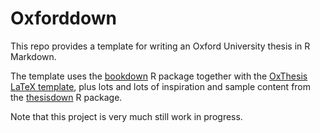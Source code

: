 # Oxforddown

This repo provides a template for writing an Oxford University thesis in R Markdown.

The template uses the [bookdown](https://bookdown.org) R package together with the [OxThesis LaTeX template](https://github.com/mcmanigle/OxThesis), plus lots and lots of inspiration and sample content from the [thesisdown](https://github.com/ismayc/thesisdown) R package.

Note that this project is very much still work in progress.

